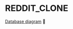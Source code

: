 # REDDIT_CLONE
 
 [Database diagram](https://drawsql.app/teams/there-is-no-team-1/diagrams/reddit-database)
:sneezing_face:
